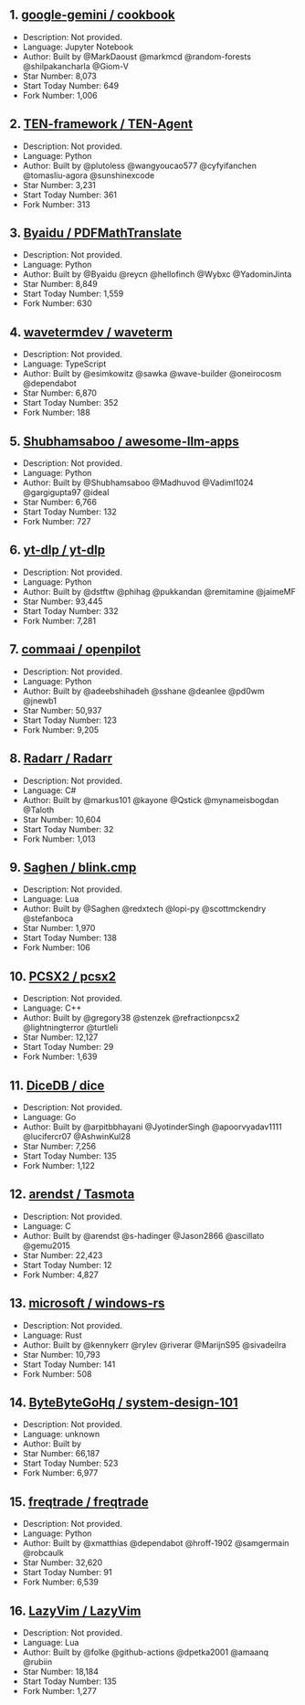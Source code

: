 ## 1. [google-gemini / cookbook](https://github.com/google-gemini/cookbook)
- Description: Not provided.
- Language: Jupyter Notebook
- Author: Built by @MarkDaoust @markmcd @random-forests @shilpakancharla @Giom-V
- Star Number: 8,073
- Start Today Number: 649
- Fork Number: 1,006

## 2. [TEN-framework / TEN-Agent](https://github.com/TEN-framework/TEN-Agent)
- Description: Not provided.
- Language: Python
- Author: Built by @plutoless @wangyoucao577 @cyfyifanchen @tomasliu-agora @sunshinexcode
- Star Number: 3,231
- Start Today Number: 361
- Fork Number: 313

## 3. [Byaidu / PDFMathTranslate](https://github.com/Byaidu/PDFMathTranslate)
- Description: Not provided.
- Language: Python
- Author: Built by @Byaidu @reycn @hellofinch @Wybxc @YadominJinta
- Star Number: 8,849
- Start Today Number: 1,559
- Fork Number: 630

## 4. [wavetermdev / waveterm](https://github.com/wavetermdev/waveterm)
- Description: Not provided.
- Language: TypeScript
- Author: Built by @esimkowitz @sawka @wave-builder @oneirocosm @dependabot
- Star Number: 6,870
- Start Today Number: 352
- Fork Number: 188

## 5. [Shubhamsaboo / awesome-llm-apps](https://github.com/Shubhamsaboo/awesome-llm-apps)
- Description: Not provided.
- Language: Python
- Author: Built by @Shubhamsaboo @Madhuvod @Vadiml1024 @gargigupta97 @ideal
- Star Number: 6,766
- Start Today Number: 132
- Fork Number: 727

## 6. [yt-dlp / yt-dlp](https://github.com/yt-dlp/yt-dlp)
- Description: Not provided.
- Language: Python
- Author: Built by @dstftw @phihag @pukkandan @remitamine @jaimeMF
- Star Number: 93,445
- Start Today Number: 332
- Fork Number: 7,281

## 7. [commaai / openpilot](https://github.com/commaai/openpilot)
- Description: Not provided.
- Language: Python
- Author: Built by @adeebshihadeh @sshane @deanlee @pd0wm @jnewb1
- Star Number: 50,937
- Start Today Number: 123
- Fork Number: 9,205

## 8. [Radarr / Radarr](https://github.com/Radarr/Radarr)
- Description: Not provided.
- Language: C#
- Author: Built by @markus101 @kayone @Qstick @mynameisbogdan @Taloth
- Star Number: 10,604
- Start Today Number: 32
- Fork Number: 1,013

## 9. [Saghen / blink.cmp](https://github.com/Saghen/blink.cmp)
- Description: Not provided.
- Language: Lua
- Author: Built by @Saghen @redxtech @lopi-py @scottmckendry @stefanboca
- Star Number: 1,970
- Start Today Number: 138
- Fork Number: 106

## 10. [PCSX2 / pcsx2](https://github.com/PCSX2/pcsx2)
- Description: Not provided.
- Language: C++
- Author: Built by @gregory38 @stenzek @refractionpcsx2 @lightningterror @turtleli
- Star Number: 12,127
- Start Today Number: 29
- Fork Number: 1,639

## 11. [DiceDB / dice](https://github.com/DiceDB/dice)
- Description: Not provided.
- Language: Go
- Author: Built by @arpitbbhayani @JyotinderSingh @apoorvyadav1111 @lucifercr07 @AshwinKul28
- Star Number: 7,256
- Start Today Number: 135
- Fork Number: 1,122

## 12. [arendst / Tasmota](https://github.com/arendst/Tasmota)
- Description: Not provided.
- Language: C
- Author: Built by @arendst @s-hadinger @Jason2866 @ascillato @gemu2015
- Star Number: 22,423
- Start Today Number: 12
- Fork Number: 4,827

## 13. [microsoft / windows-rs](https://github.com/microsoft/windows-rs)
- Description: Not provided.
- Language: Rust
- Author: Built by @kennykerr @rylev @riverar @MarijnS95 @sivadeilra
- Star Number: 10,793
- Start Today Number: 141
- Fork Number: 508

## 14. [ByteByteGoHq / system-design-101](https://github.com/ByteByteGoHq/system-design-101)
- Description: Not provided.
- Language: unknown
- Author: Built by
- Star Number: 66,187
- Start Today Number: 523
- Fork Number: 6,977

## 15. [freqtrade / freqtrade](https://github.com/freqtrade/freqtrade)
- Description: Not provided.
- Language: Python
- Author: Built by @xmatthias @dependabot @hroff-1902 @samgermain @robcaulk
- Star Number: 32,620
- Start Today Number: 91
- Fork Number: 6,539

## 16. [LazyVim / LazyVim](https://github.com/LazyVim/LazyVim)
- Description: Not provided.
- Language: Lua
- Author: Built by @folke @github-actions @dpetka2001 @amaanq @rubiin
- Star Number: 18,184
- Start Today Number: 135
- Fork Number: 1,277